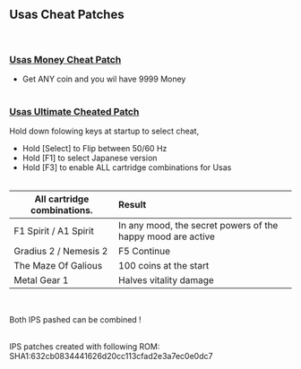 ## Usas Cheat Patches  
<br>

### <ins>Usas Money Cheat Patch</ins>
- Get ANY coin and you wil have 9999 Money
<br><br>

### <ins>Usas Ultimate Cheated Patch</ins>
  Hold down folowing keys at startup to select cheat,
- Hold [Select] to Flip between 50/60 Hz
- Hold [F1]  to select Japanese version
- Hold [F3] to enable ALL cartridge combinations for Usas
<br><br>

| All cartridge combinations. | Result |
| ------------- | :-------------|
| F1 Spirit / A1 Spirit | In any mood, the secret powers of the happy mood are active |
| Gradius 2 / Nemesis 2 | F5 Continue |
| The Maze Of Galious | 100 coins at the start |
| Metal Gear 1 | Halves vitality damage |

<br>

Both IPS pashed can be combined !  
<br>

IPS patches created with following ROM:  
SHA1:632cb0834441626d20cc113cfad2e3a7ec0e0dc7

